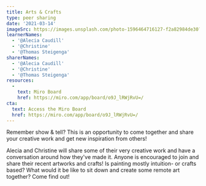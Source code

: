 ```yaml
---
title: Arts & Crafts
type: peer sharing
date: '2021-03-14'
imageSrc: https://images.unsplash.com/photo-1596464716127-f2a82984de30?ixid=MXwxMjA3fDB8MHxwaG90by1wYWdlfHx8fGVufDB8fHw%3D&ixlib=rb-1.2.1&auto=format&fit=crop&w=1950&q=80
learnerNames:
  - '@Alecia Caudill'
  - '@Christine'
  - '@Thomas Steigenga'
sharerNames: 
  - '@Alecia Caudill'
  - '@Christine'
  - '@Thomas Steigenga'
resources:
  -
    text: Miro Board
    href: https://miro.com/app/board/o9J_lRWjRvU=/
cta:
  text: Access the Miro Board
  href: https://miro.com/app/board/o9J_lRWjRvU=/
---
```

Remember show & tell? This is an opportunity to come together and share your creative work and get new inspiration from others!
<!--more-->
Alecia and Christine will share some of their very creative work and have a conversation around how they've made it. Anyone is encouraged to join and share their recent artworks and crafts! Is painting mostly intuition- or crafts based? What would it be like to sit down and create some remote art together? Come find out!
